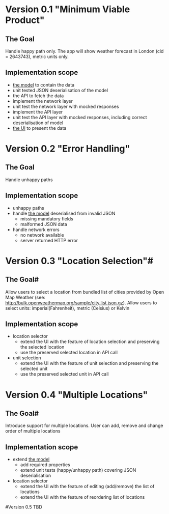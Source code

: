 
# Version 0.1 "Minimum Viable Product"

## The Goal
Handle happy path only. The app will show weather forecast in London (cid = 2643743), metric units only.

## Implementation scope
 * [the model](TechnicalDesign.md#Model) to contain the data
  * unit tested JSON deserialisation of the model
 * the API to fetch the data
  * implement the network layer
  * unit test the network layer with mocked responses
  * implement the API layer
  * unit test the API layer with mocked responses, including correct deserialisation of model
 * [the UI](UXDesign.md) to present the data

# Version 0.2 "Error Handling"
## The Goal
Handle unhappy paths

## Implementation scope
 * unhappy paths
 * handle [the model](TechnicalDesign.md#Model) deserialised from invalid JSON
  	* missing mandatory fields
 	* malformed JSON data
* handle network errors
	* no network available
	* server returned HTTP error 

# Version 0.3 "Location Selection"#

## The Goal#
Allow users to select a location from bundled list of cities provided by Open Map Weather (see: http://bulk.openweathermap.org/sample/city.list.json.gz). Allow users to select units: imperial(Fahrenheit), metric (Celsius) or Kelvin

## Implementation scope
* location selector
	* extend the UI with the feature of location selection and preserving the selected location
	* use the preserved selected location in API call
* unit selection
	* extend the UI with the feature of unit selection and preserving the selected unit
	* use the preserved selected unit in API call

# Version 0.4 "Multiple Locations"

## The Goal#
Introduce support for multiple locations. User can add, remove and change order of multiple locations

## Implementation scope
* extend [the model](TechnicalDesign.md#Model_v2) 
	* add required properties
	* extend unit tests (happy/unhappy path) covering JSON deserialisation
* location selector
	* extend the UI with the feature of editing (add/remove) the list of locations
	* extend the UI with the feature of reordering list of locations

#Version 0.5
TBD